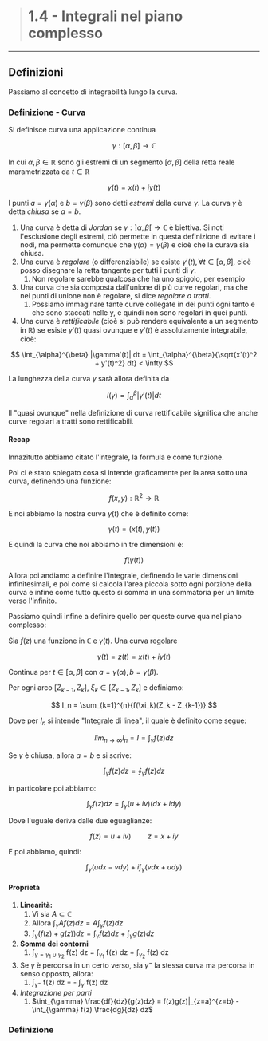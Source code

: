 [//]: # (Stili di riferimento per il markdown)
<link rel="stylesheet" href="./res/style.css">

> # 1.4 - Integrali nel piano complesso

---

## Definizioni

Passiamo al concetto di integrabilità lungo la curva.

### Definizione - **Curva**

Si definisce curva una applicazione continua

$$
\gamma : [\alpha, \beta] \rightarrow \mathbb{C}
$$

In cui $\alpha, \beta \in \mathbb{R}$ sono gli estremi di un segmento $[\alpha, \beta]$ della retta reale marametrizzata da $t \in \mathbb{R}$

$$
\gamma(t) = x(t) + iy(t)
$$

I punti $a = \gamma(\alpha)$ e $b = \gamma(\beta)$ sono detti *estremi* della curva $\gamma$. La curva $\gamma$ è detta *chiusa* se $a = b$.

1. Una curva è detta di *Jordan* se $\gamma : ]\alpha, \beta[ \rightarrow \mathbb{C}$ è biettiva. Si noti l'esclusione degli estremi, ciò permette in questa definizione di evitare i nodi, ma permette comunque che $\gamma(\alpha) = \gamma(\beta)$ e cioè che la curava sia chiusa.
2. Una curva è *regolare* (o differenziabile) se esiste $\gamma'(t), \forall t \in [\alpha,\beta]$, cioè posso disegnare la retta tangente per tutti i punti di $\gamma$.
   1. Non regolare sarebbe qualcosa che ha uno spigolo, per esempio
3. Una curva che sia composta dall'unione di più curve regolari, ma che nei punti di unione non è regolare, si dice *regolare a tratti*.
   1. Possiamo immaginare tante curve collegate in dei punti ogni tanto e che sono staccati nelle y, e quindi non sono regolari in quei punti.
4. Una curva è *rettificabile* (cioè si può rendere equivalente a un segmento in $\mathbb{R}$) se esiste $\gamma'(t)$ quasi ovunque e $\gamma'(t)$ è assolutamente integrabile, cioè:

$$ 
\int_{\alpha}^{\beta} |\gamma'(t)| dt = \int_{\alpha}^{\beta}{\sqrt{x'(t)^2 + y'(t)^2} dt} < \infty
$$

La lunghezza della curva $\gamma$ sarà allora definita da

$$
l(\gamma) = \int_{\alpha}^{\beta} |\gamma'(t)| dt
$$

Il "quasi ovunque" nella definizione di curva rettificabile significa che anche curve regolari a tratti sono rettificabili.

#### Recap

Innazitutto abbiamo citato l'integrale, la formula e come funzione.

Poi ci è stato spiegato cosa si intende graficamente per la area sotto una curva, definendo una funzione:

$$
f(x,y) : \mathbb{R}^2 \rightarrow \mathbb{R}
$$

E noi abbiamo la nostra curva $\gamma(t)$ che è definito come:

$$
\gamma(t)=(x(t),y(t))
$$

E quindi la curva che noi abbiamo in tre dimensioni è:

$$
f(\gamma(t))
$$

Allora poi andiamo a definire l'integrale, definendo le varie dimensioni infinitesimali, e poi come si calcola l'area piccola sotto ogni porzione della curva e infine come tutto questo si somma in una sommatoria per un limite verso l'infinito.

Passiamo quindi infine a definire quello per queste curve qua nel piano complesso:

Sia $f(z)$ una funzione in $\mathbb{C}$ e $\gamma(t)$. Una curva regolare

$$
\gamma(t) = z(t) = x(t) + iy(t)
$$

Continua per $t\in [\alpha, \beta]$ con $a = \gamma(\alpha), b = \gamma(\beta)$.

Per ogni arco $[Z_{k-1}, Z_k]$, $\xi_k \in [Z_{k-1},Z_k]$ e definiamo:

$$
I_n = \sum_{k=1}^{n}{f(\xi_k)(Z_k - Z_{k-1})}
$$

Dove per $I_n$ si intende "Integrale di linea", il quale è definito come segue:

$$
    lim_{n\rightarrow\infty} I_n = I = \int_{\gamma}{f(z)dz}
$$

Se $\gamma$ è chiusa, allora $a = b$ e si scrive:

$$
\int_{\gamma}{f(z)dz} = \oint_{\gamma}{f(z)dz}
$$

in particolare poi abbiamo:

$$
\int_{\gamma} f(z)dz = \int_{\gamma} (u+iv) (dx+idy)
$$

Dove l'uguale deriva dalle due eguaglianze:

$$
f(z) = u+iv) \quad \quad z = x+iy
$$

E poi abbiamo, quindi:

$$
\int_\gamma (udx - vdy) + i \int_\gamma (vdx + udy)
$$

#### Proprietà

1. **Linearità:** 
   1. Vi sia $A\subset\mathbb{C}$
   2. Allora $\int_\gamma Af(z) dz = A \int_\gamma f(z) dz$
   3. $\int_\gamma (f(z) + g(z)) dz = \int_\gamma f(z) dz + \int_\gamma g(z) dz$
2. **Somma dei contorni**
   1. $\int_{\gamma=\gamma_1\cup\gamma_2}$ f(z) dz = $\int_{\gamma_1}$ f(z) dz + $\int_{\gamma_2}$ f(z) dz
3. Se $\gamma$ è percorsa in un certo verso, sia $\gamma^-$ la stessa curva ma percorsa in senso opposto, allora:
    1. $\int_{\gamma^-}$ f(z) dz = - $\int_{\gamma}$ f(z) dz
 4. *Integrazione per parti*
    1. $\int_{\gamma} \frac{df}{dz}{g(z)dz} = f(z)g(z)|_{z=a}^{z=b} - \int_{\gamma} f(z) \frac{dg}{dz} dz$ 

### Definizione

